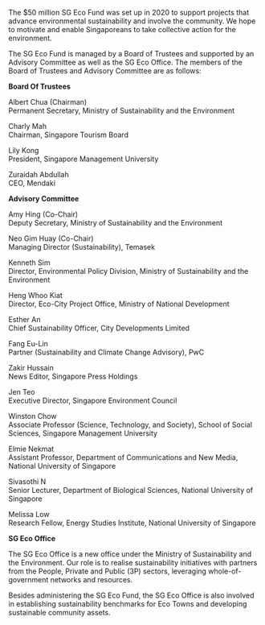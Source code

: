 <!-- ---
title: About SG Eco Fund
permalink: /about/
--- -->

The $50 million SG Eco Fund was set up in 2020 to support projects that advance environmental sustainability and involve the community. We hope to motivate and enable Singaporeans to take collective action for the environment.

The SG Eco Fund is managed by a Board of Trustees and supported by an Advisory Committee as well as the SG Eco Office. The members of the Board of Trustees and Advisory Committee are as follows:

**Board Of Trustees**

Albert Chua (Chairman)  
Permanent Secretary, Ministry of Sustainability and the Environment

Charly Mah  
Chairman, Singapore Tourism Board

Lily Kong  
President, Singapore Management University

Zuraidah Abdullah  
CEO, Mendaki


**Advisory Committee**

Amy Hing (Co-Chair)  
Deputy Secretary, Ministry of Sustainability and the Environment

Neo Gim Huay (Co-Chair)  
Managing Director (Sustainability), Temasek

Kenneth Sim  
Director, Environmental Policy Division, Ministry of Sustainability and the Environment

Heng Whoo Kiat  
Director, Eco-City Project Office, Ministry of National Development

Esther An  
Chief Sustainability Officer, City Developments Limited

Fang Eu-Lin  
Partner (Sustainability and Climate Change Advisory), PwC

Zakir Hussain  
News Editor, Singapore Press Holdings

Jen Teo  
Executive Director, Singapore Environment Council

Winston Chow  
Associate Professor (Science, Technology, and Society), School of Social Sciences, Singapore Management University

Elmie Nekmat  
Assistant Professor, Department of Communications and New Media, National University of Singapore

Sivasothi N  
Senior Lecturer, Department of Biological Sciences, National University of Singapore

Melissa Low  
Research Fellow, Energy Studies Institute, National University of Singapore


**SG Eco Office**

The SG Eco Office is a new office under the Ministry of Sustainability and the Environment. Our role is to realise sustainability initiatives with partners from the People, Private and Public (3P) sectors, leveraging whole-of-government networks and resources.

Besides administering the SG Eco Fund, the SG Eco Office is also involved in establishing sustainability benchmarks for Eco Towns and developing sustainable community assets. 



